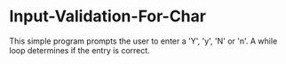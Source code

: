 Input-Validation-For-Char
=========================

This simple program prompts the user to enter a 'Y', 'y', 'N' or 'n'. A while loop determines if the entry is correct.
